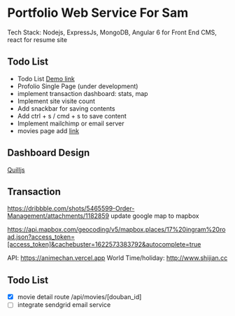 # Portfolio Web Service For Sam

Tech Stack: Nodejs, ExpressJs, MongoDB, Angular 6 for Front End CMS, react for resume site

## Todo List

* Todo List [Demo link](https://samliweisen.onrender.com/#/todo)
* Profolio Single Page (under development)
* implement transaction dashboard: stats, map
* Implement site visite count
* Add snackbar for saving contents
* Add ctrl + s / cmd + s to save content
* Implement mailchimp or email server
* movies page add [link](https://piaofang.maoyan.com/dashboard-ajax/movie)

## Dashboard Design
[Quilljs](https://quilljs.com)

## Transaction
https://dribbble.com/shots/5465599-Order-Management/attachments/1182859
update google map to mapbox

https://api.mapbox.com/geocoding/v5/mapbox.places/17%20ingram%20road.json?access_token=[access_token]&cachebuster=1622573383792&autocomplete=true


API: https://animechan.vercel.app
World Time/holiday: http://www.shijian.cc

## Todo List
- [x] movie detail route /api/movies/[douban_id]
- [ ] integrate sendgrid email service 